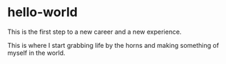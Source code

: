 # hello-world
This is the first step to a new career and a new experience.

This is where I start grabbing life by the horns and making something of myself in the world. 
